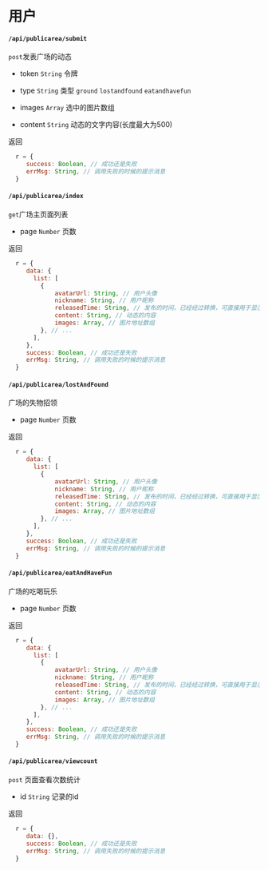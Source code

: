 # 用户

#### `/api/publicarea/submit`

`post`发表广场的动态

- token `String` 令牌

- type `String` 类型 `ground` `lostandfound` `eatandhavefun`

- images `Array` 选中的图片数组

- content `String` 动态的文字内容(长度最大为500)


返回

```javascript
  r = {
     success: Boolean, // 成功还是失败
     errMsg: String, // 调用失败的时候的提示消息
  }
```

#### `/api/publicarea/index`

`get`广场主页面列表

- page `Number` 页数

返回

```javascript
  r = {
     data: {
       list: [
         {
             avatarUrl: String, // 用户头像
             nickname: String, // 用户昵称
             releasedTime: String, // 发布的时间，已经经过转换，可直接用于显示
             content: String, // 动态的内容
             images: Array, // 图片地址数组
         }, // ...
       ],
     },
     success: Boolean, // 成功还是失败
     errMsg: String, // 调用失败的时候的提示消息
  }
```

#### `/api/publicarea/lostAndFound`

广场的失物招领

- page `Number` 页数

返回

```javascript
  r = {
     data: {
       list: [
         {
             avatarUrl: String, // 用户头像
             nickname: String, // 用户昵称
             releasedTime: String, // 发布的时间，已经经过转换，可直接用于显示
             content: String, // 动态的内容
             images: Array, // 图片地址数组
         }, // ...
       ],
     },
     success: Boolean, // 成功还是失败
     errMsg: String, // 调用失败的时候的提示消息
  }
```

#### `/api/publicarea/eatAndHaveFun`

广场的吃喝玩乐

- page `Number` 页数

返回

```javascript
  r = {
     data: {
       list: [
         {
             avatarUrl: String, // 用户头像
             nickname: String, // 用户昵称
             releasedTime: String, // 发布的时间，已经经过转换，可直接用于显示
             content: String, // 动态的内容
             images: Array, // 图片地址数组
         }, // ...
       ],
     },
     success: Boolean, // 成功还是失败
     errMsg: String, // 调用失败的时候的提示消息
  }
```

#### `/api/publicarea/viewcount`

`post` 页面查看次数统计

- id `String` 记录的id

返回

```javascript
  r = {
     data: {},
     success: Boolean, // 成功还是失败
     errMsg: String, // 调用失败的时候的提示消息
  }
```
